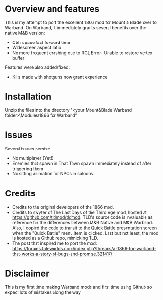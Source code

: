 # Overview and features
This is my attempt to port the excellent 1866 mod for Mount &amp; Blade over to Warband. On Warband, it immediately grants several benefits over the native M&B version:
- Ctrl+space fast forward time
- Widescreen aspect ratio
- No more frequent crashing due to RGL Error- Unable to restore vertex buffer 

Features were also added/fixed:
- Kills made with shotguns now grant experience

# Installation
Unzip the files into the directory "<your Mount&Blade Warband folder>\Modules\1866 for Warband"

# Issues
Several issues persist:
- No multiplayer (Yet!)
- Enemies that spawn in That Town spawn immediately instead of after triggering them
- No sitting animation for NPCs in saloons

# Credits
- Credits to the original developers of the 1866 mod.  
- Credits to swyter of The Last Days of the Third Age mod, hosted at https://github.com/tldmod/tldmod. TLD's source code is invaluable as reference for the differences between M&B Native and M&B Warband. Also, I copied the code to transit to the Quick Battle presentation screen when the "Quick Battle" menu item is clicked. Last but not least, the mod is hosted as a Github repo, mimicking TLD.
- The post that inspired me to port the mod: 
https://forums.taleworlds.com/index.php?threads/a-1866-for-warband-that-works-a-story-of-bugs-and-promise.321417/


# Disclaimer
This is my first time making Warband mods and first time using Github so expect lots of mistakes along the way
